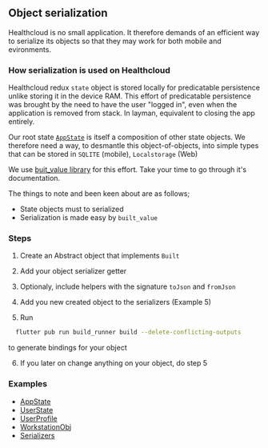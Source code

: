 ## Object serialization

Healthcloud is no small application. It therefore demands of an efficient way to serialize its objects so that they
may work for both mobile and evironments.

### How serialization is used on Healthcloud

Healthcloud redux `state` object is stored locally for predicatable persistence unlike storing it in the device RAM.
This effort of predicatable persistence was brought by the need to have the user "logged in", even when the application
is removed from stack. In layman, equivalent to closing the app entirely.

Our root state [`AppState`](https://github.com/savannahinformatics/healthcloud/blob/develop/lib/redux/app/app_state.dart#L11)
is itself a composition of other state objects. We therefore need a way, to desmantle this object-of-objects, into
simple types that can be stored in `SQLITE` (mobile), `Localstorage` (Web)

We use [buit_value library](https://pub.dev/packages/built_value) for this effort. Take your time to go through it's
documentation.

The things to note and been keen about are as follows;

- State objects must to serialized
- Serialization is made easy by `built_value`

### Steps

1. Create an Abstract object that implements `Built`

2. Add your object serializer getter

3. Optionaly, include helpers with the signature `toJson` and `fromJson`

4. Add you new created object to the serializers (Example 5)

5. Run

```sh
  flutter pub run build_runner build --delete-conflicting-outputs
```

to generate bindings for your object

6. If you later on change anything on your object, do step 5

### Examples

- [AppState](https://github.com/savannahinformatics/healthcloud/blob/develop/lib/redux/app/app_state.dart#L11)
- [UserState](https://github.com/savannahinformatics/healthcloud/blob/develop/lib/redux/authentication/models/user_state.dart#L9)
- [UserProfile](https://github.com/savannahinformatics/healthcloud/blob/develop/lib/shared/constants/types/user_profile.dart#L11)
- [WorkstationObj](https://github.com/savannahinformatics/healthcloud/blob/develop/lib/shared/constants/types/workstation_obj.dart#L12)
- [Serializers](https://github.com/savannahinformatics/healthcloud/blob/develop/lib/redux/serializers/serializers.dart#L14)
